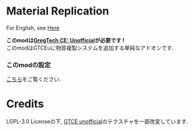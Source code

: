 # Material Replication
For English, see [Here](https://github.com/MrKono/MaterialReplication/blob/master/README.md)<br>

**このmodは[GregTech CE: Unofficial](https://github.com/GregTechCEu/GregTech)が必要です !**<br>
このmodはGTCEuに物質複製システムを追加する単純なアドオンです.

### このmodの設定
[こちら](https://github.com/MrKono/MaterialReplication/blob/master/Setting_JP.md)をご覧ください.

# Credits
LGPL-3.0 Licenseの下, [GTCE unofficial](https://github.com/GregTechCEu/GregTech)のテクスチャを一部改変しています.